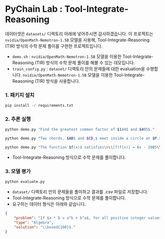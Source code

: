 # PyChain Lab : Tool-Integrate-Reasoning

데이터셋은 `datasets/` 디렉토리 아래에 넣어주시면 감사하겠습니다. 
이 프로젝트는 `nvidia/OpenMath-Nemotron-1.5B` 모델을 사용해, Tool-Integrate-Reasoning (TIR) 방식의 수학 문제 풀이를 구현한 프로젝트입니다.

- `demo.sh` : `nvidia/OpenMath-Nemotron-1.5B` 모델을 이용한 Tool-Integrate-Reasoning (TIR) 방식의 수학 문제 풀이를 해볼 수 있는 데모입니다.
- `train_config.py` : `dataset/` 디렉토리 안의 문제들에 대한 evaluation을 수행합니다. `nvidia/OpenMath-Nemotron-1.5B` 모델을 이용한 Tool-Integrate-Reasoning (TIR) 방식을 사용합니다.

### 1. 패키지 설치

```bash
pip install -r requirements.txt
```

### 2. 추론 실행

```bash
python demo.py "Find the greatest common factor of $144$ and $405$."

python demo.py "Two chords, $AB$ and $CD,$ meet inside a circle at $P.$  If $AP = CP = 7,$ then what is $\\frac{BP}{DP}$?"

python demo.py "The function $f(x)$ satisfies\n\\[f(f(x)) = 6x - 2005\\]for all real numbers $x.$  There exists an integer $n$ such that $f(n) = 6n - 2005.$  Find $n.$"
```

- Tool-Integrate-Reasoning 방식으로 수학 문제를 풀이합니다.

### 3. 모델 평가 

```bash
python evaluate.py 
```

- `dataset/` 디렉토리 안의 문제들을 풀이하고 결과를 .csv 파일로 저장합니다.
- Tool-Integrate-Reasoning 방식으로 수학 문제를 풀이합니다.
- 요구하는 데이터 형식은 아래와 같습니다.
```json
{
    "problem": "If $a * b = a^b + b^a$, for all positive integer values of $a$ and $b$, then what is the value of $2 * 6$?",
    "type": "Algebra",
    "solution": "\\boxed{100}$."
}
```
